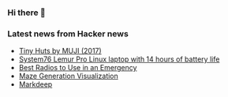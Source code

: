 ### Hi there 👋

<!--
**arashid-sh/arashid-sh** is a ✨ _special_ ✨ repository because its `README.md` (this file) appears on your GitHub profile.

Here are some ideas to get you started:

- 🔭 I’m currently working on ...
- 🌱 I’m currently learning ...
- 👯 I’m looking to collaborate on ...
- 🤔 I’m looking for help with ...
- 💬 Ask me about ...
- 📫 How to reach me: ...
- 😄 Pronouns: ...
- ⚡ Fun fact: ...
-->

### Latest news from Hacker news
<!-- BLOG-POST-LIST:START -->
- [Tiny Huts by MUJI &lpar;2017&rpar;](https://www.ignant.com/2017/12/12/tiny-huts-by-muji/)
- [System76 Lemur Pro Linux laptop with 14 hours of battery life](https://system76.com/laptops/lemur)
- [Best Radios to Use in an Emergency](https://plannedemergency.com/best-radios-for-emergency-use/)
- [Maze Generation Visualization](https://github.com/pakastin/maze)
- [Markdeep](https://casual-effects.com/markdeep/)
<!-- BLOG-POST-LIST:END -->
